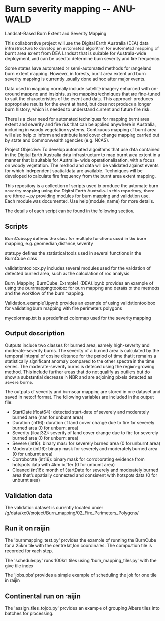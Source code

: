 # Burn severity mapping -- ANU-WALD
Landsat-Based Burn Extent and Severity Mapping

This collaborative project will use the Digital Earth Australia (DEA) data
infrastructure to develop an automated algorithm for automated mapping of burnt area extent from
DEA Landsat that is suitable for Australia-wide deployment, and can be used to determine burn
severity and fire frequency.

Some states have automated or semi-automated methods for rangeland burn extent
mapping. However, in forests, burnt area extent and burn severity mapping is currently usually done
ad hoc after major events.

Data used in mapping normally include satellite imagery enhanced with
on-ground mapping and insights, using mapping techniques that are fine-tuned to suit the
characteristics of the event and data. This approach produces appropriate results for the event at
hand, but does not produce a longer burn history, which is needed to understand current and future
fire risk.

There is a clear need for automated techniques for mapping burnt area extent and severity
and fire risk that can be applied anywhere in Australia, including in woody vegetation systems.
Continuous mapping of burnt area will also help to inform and attribute land cover change mapping
carried out by state and Commonwealth agencies (e.g. NCAS).

Project Objective: To develop automated algorithms that use data contained in the Digital Earth
Australia data infrastructure to map burnt area extent in a manner that is suitable for Australia-
wide operationalisation, with a focus on woody vegetation. The method and data will be
validated against events for which independent spatial data are available. Techniques will be
developed to calculate fire frequency from the burnt area extent mapping.

This repository is a collection of scripts used to produce the automate burn severity mapping using the Digital Earth Australia. In this repository, there are tthree ~.py providing modules for burn mapping and validation use. Each module was documented. Use help(module_name) for more details.

The details of each script can be found in the following section.

## Scripts
BurnCube.py defines the class for multiple functions used in the burn mapping, e.g. geomedian,distance,severity

stats.py defines the statistical tools used in several functions in the BurnCube class

validationtoolbox.py includes several modules used for the validation of detected burned area, such as the calculation of roc analysis

Burn_Mapping_BurnCube_Example1_(DEA).ipynb  provides an example of using the burnmappingtoolbox for burn mapping and details of the methods and the workflow of the burn mapping.

Validation_example1.ipynb provides an example of using validationtoolbox for validating burn mapping with fire perimeters polygons

mycolormap.txt is a predefined colormap used for the severity mapping 

## Output description
Outputs include two classes for burned area, namely high-severity and moderate-severity burns. The severity of a burned area is calculated by the temporal integral of cosine distance for the period of time that it remains a statistically significant anomaly compared to the other spectra in the time series. The moderate-severity burns is deteced using the region-growing method. This include further areas that do not qualify as outliers but do show a substantial decrease in NBR and are adjoining pixels detected as severe burns.

The outputs of severity and burnscar mapping are stored in one dataset and saved in netcdf format. The following variables are included in the output file:

- StartDate (float64): detected start-date of severely and moderately burned area (nan for unburnt area)
- Duration (int16): duration of land cover change due to fire for severely burned area (0 for unburnt area)
- Severity (float32): severity of land cover change due to fire for severely burned area  (0 for unburnt area)
- Severe (int16): binary mask for severely burned area (0 for unburnt area)
- Moderate (int16): binary mask for severely and moderately burned area (0 for unburnt area)
- Corroborate (int16): binary mask for corroborating evidence from hotspots data with 4km buffer (0 for unburnt area)
- Cleaned (int16): month of StartDate for severely and moderately burned area that's spatially connected and consistent with hotspots data (0 for unburnt area)

## Validation data
The validation dataset is currently located under /g/data/xc0/project/Burn_mapping/02_Fire_Perimeters_Polygons/

## Run it on raijin
The 'burnmapping_test.py' provides the example of running the BurnCube for a 25km tile with the centre lat,lon coordinates. The compuation tile is recorded for each step.

The 'scheduler.py' runs 100km tiles using 'burn_mapping_tiles.py' with the give tile index

The 'jobs.pbs' provides a simple example of scheduling the job for one tile in raijin


## Continental run on raijin

The 'assign_tiles_tojob.py' provides an example of grouping Albers tiles into batches for processing.
